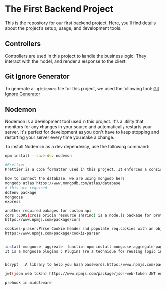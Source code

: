 # The First Backend Project 

This is the repository for our first backend project. Here, you'll find details about the project's setup, usage, and development tools.

## Controllers 

Controllers are used in this project to handle the business logic. They interact with the model, and render a response to the client.

## Git Ignore Generator

To generate a `.gitignore` file for this project, we used the following tool: [Git Ignore Generator](https://mrkandreev.name/snippets/gitignore-generator/)

## Nodemon

Nodemon is a development tool used in this project. It's a utility that monitors for any changes in your source and automatically restarts your server. It's perfect for development as you don't have to keep stopping and restarting your server every time you make a change.

To install Nodemon as a dev dependency, use the following command:

```bash
npm install --save-dev nodemon

#Prettier
Prettier is a code formatter used in this project. It enforces a consistent style by parsing your code and re-printing it with its own rules that take the maximum line length into account, wrapping code when necessary.

how to connect the database. we are using mongodb here
mongodb atlas https://www.mongodb.com/atlas/database
# this are required
dotenv package
mongoose 
express

another required pakages for custom api
cors :CORS(cross origin resource sharing) is a node.js package for providing a Connect/Express middleware that can be used to enable CORS with various options.
https://www.npmjs.com/package/cors

cookies-praser:Parse Cookie header and populate req.cookies with an object keyed by the cookie names. Optionally you may enable signed cookie support by passing a secret string, which assigns req.secret so it may be used by other middleware.
https://www.npmjs.com/package/cookie-parser


install mongoose  aggreate  function npm install mongoose-aggregate-paginate-v2
It is a mongoose plugins : Plugins are a technique for reusing logic in multiple mongoose schemas. A plugin is similar to a method that you can use in your schema and reuse repeatedly over different instances of the schema. The main purpose of plugins is to modify your schemas.


bcrypt  :A library to help you hash passwords.https://www.npmjs.com/package/bcrypt

jwt(json web token) https://www.npmjs.com/package/json-web-token JWT encode and decode for Node.js that can use callbacks or by returning an object {error:, value:}

prehook in middleware

